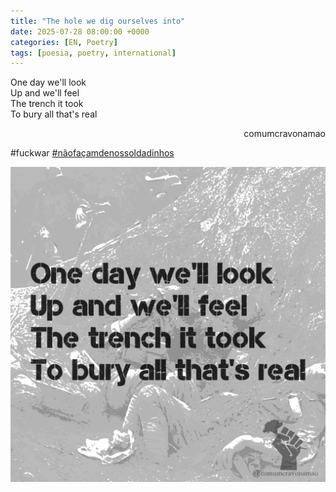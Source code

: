 ```yaml
---
title: "The hole we dig ourselves into"
date: 2025-07-28 08:00:00 +0000
categories: [EN, Poetry]
tags: [poesia, poetry, international]
---
```


<div style="color:Platinum">
One day we'll look<br>
Up and we'll feel<br>
The trench it took<br>
To bury all that's real<br>
</div>
<p style="text-align:right">comumcravonamao</p>

#fuckwar
[#nãofaçamdenossoldadinhos](/posts/nao-facam-de-nos-soldadinhos/)

![the-hole-we-dig-ourselves-into](assets/images/the-hole-we-dig-ourselves-into.png)
